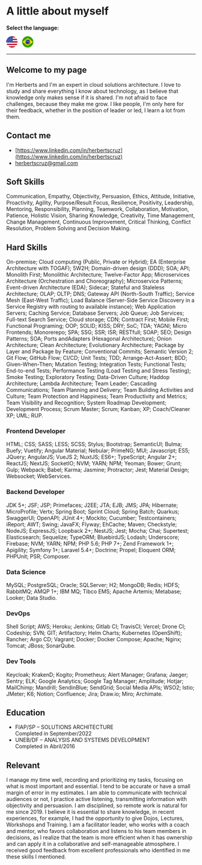 # A little about myself

**Select the language:**

[<img src="en.png" width="30" alt="English"/>](README.md)&nbsp;&nbsp;
[<img src="ptBR.png" width="30" alt="Portuguese"/>](README_ptBR.md)

---

## Welcome to my page

I'm Herberts and I'm an expert in cloud solutions architecture. I love to study and share everything I know about technology, as I believe that knowledge only makes sense if it is shared. I'm not afraid to face challenges, because they make me grow. I like people, I'm only here for their feedback, whether in the position of leader or led, I learn a lot from them.

## Contact me

- [https://www.linkedin.com/in/herbertscruz](https://www.linkedin.com/in/herbertscruz)
- [herbertscruz@gmail.com](mailto:herbertscruz@gmail.com)

## Soft Skills

Communication, Empathy, Objectivity, Persuasion, Ethics, Attitude, Initiative, Proactivity, Agility, Purpose/Result Focus, Resilience, Positivity, Leadership, Mentoring, Responsibility, Planning, Teamwork, Collaboration, Motivation, Patience, Holistic Vision, Sharing Knowledge, Creativity, Time Management, Change Management, Continuous Improvement, Critical Thinking, Conflict Resolution, Problem Solving and Decision Making.

## Hard Skills

On-premise; Cloud computing (Public, Private or Hybrid); EA (Enterprise Architecture with TOGAF); 5W2H; Domain-driven design (DDD); SOA; API; Monolith First; Monolithic Architecture; Twelve-Factor App; Microservices Architecture (Orchestration and Choreography); Microservice Patterns; Event-driven Architecture (EDA); Sidecar; Stateful and Staleless Architecture; OLAP; OLTP; DNS; Gateway API (North-South Traffic); Service Mesh (East-West Traffic); Load Balance (Server-Side Service Discovery in a Service Registry with routing to available instance); Web Application Servers; Caching Service; Database Servers; Job Queue; Job Services; Full-text Search Service; Cloud storage; CDN; Contract First; Mobile First; Functional Programing; OOP; SOLID; KISS; DRY; SoC; TDA; YAGNI; Micro Frontends; Monorerepo; SPA; SSG; SSR; ISR; RESTfull; SOAP; SEO; Design Patterns; SOA; Ports andAdapters (Hexagonal Architecture); Onion Architecture; Clean Architecture; Evolutionary Architecture; Package by Layer and Package by Feature; Conventional Commits; Semantic Version 2; Git Flow; GitHub Flow; CI/CD; Unit Tests; TDD; Arrange-Act-Assert; BDD; Given-When-Then; Mutation Testing; Integration Tests; Functional Tests; End-to-end Tests; Performance Testing (Load Testing and Stress Testing); Smoke Testing; Exploratory Testing; Data-Driven Culture; Haddop Architecture; Lambda Architecture; Team Leader; Cascading Communications; Team Planning and Delivery; Team Building Activities and Culture; Team Protection and Happiness; Team Productivity and Metrics; Team Visibility and Recognition; System Roadmap Development; Development Process; Scrum Master; Scrum; Kanban; XP; Coach/Cleaner XP; UML; RUP.

### Frontend Developer

HTML; CSS; SASS; LESS; SCSS; Stylus; Bootstrap; SemanticUI; Bulma; Buefy; Vuetify; Angular Material; Nebular; PrimeNG; MUI; Javascript; ES5; JQuery; AngularJS; VueJS 2; NuxtJS; ES6+; TypeScript; Angular 2+; ReactJS; NextJS; SocketIO; NVM; YARN; NPM; Yeoman; Bower; Grunt; Gulp; Webpack; Babel; Karma; Jasmine; Protractor; Jest; Material Design; Websocket; WebServices.

### Backend Developer

JDK 5+; JSF; JSP; Primefaces; J2EE; JTA; EJB; JMS; JPA; Hibernate; MicroProfile; Vertx; Spring Boot; Sprint Cloud; Spring Batch; Quarkus; SwaggerUI; OpenAPI; JUnit 4+; Mockito; Cucumber; Testcontainers; iReport; AWT; Swing; JavaFX; Flyway; EhCache; Maven; Checkstyle; NodeJS; ExpressJS; Loopback 2+; NestJS; Jest; Mocha; Chai; Supertest; Elasticsearch; Sequelize; TypeORM; BluebirdJS; Lodash; Underscore; Firebase; NVM; YARN; NPM; PHP 5.6; PHP 7+; Zend Framework 1+; Apigility; Symfony 1+; Laravel 5.4+; Doctrine; Propel; Eloquent ORM; PHPUnit; PSR; Composer.

### Data Science

MySQL; PostgreSQL; Oracle; SQLServer; H2; MongoDB; Redis; HDFS; RabbitMQ; AMQP 1+; IBM MQ; Tibco EMS; Apache Artemis; Metabase; Looker; Data Studio.

### DevOps

Shell Script; AWS; Heroku; Jenkins; Gitlab CI; TravisCI; Vercel; Drone CI; Codeship; SVN; GIT; Artifactory; Helm Charts; Kubernetes (OpenShift); Rancher; Argo CD; Vagrant; Docker; Docker Compose; Apache; Nginx; Tomcat; JBoss; SonarQube.

### Dev Tools

Keycloak; KrakenD; Kogito; Prometheus; Alert Manager; Grafana; Jaeger; Sentry; ELK; Google Analytics; Google Tag Manager; Amplitude; Hotjar; MailChimp; Mandrill; SendinBlue; SendGrid; Social Media APIs; WSO2; Istio; JMeter; K6; Notion; Confluence; Jira; Draw.io; Miro; Archimate.

## Education

- FIAP/SP – SOLUTIONS ARCHITECTURE<br />Completed in September/2022
- UNEB/DF – ANALYSIS AND SYSTEMS DEVELOPMENT<br />Completed in Abril/2016

## Relevant

I manage my time well, recording and prioritizing my tasks, focusing on what is most important and essential. I tend to be accurate or have a small margin of error in my estimates. I am able to communicate with technical audiences or not, I practice active listening, transmitting information with objectivity and persuasion. I am disciplined, so remote work is natural for me since 2019. I believe it is essential to share knowledge, in recent experiences, for example, I had the opportunity to give Dojos, Lectures, Workshops and Training. I am a facilitator leader, who works with a coach and mentor, who favors collaboration and listens to his team members in decisions, as I realize that the team is more efficient when it has ownership and can apply it in a collaborative and self-manageable atmosphere. I received good feedback from excellent professionals who identified in me these skills I mentioned.